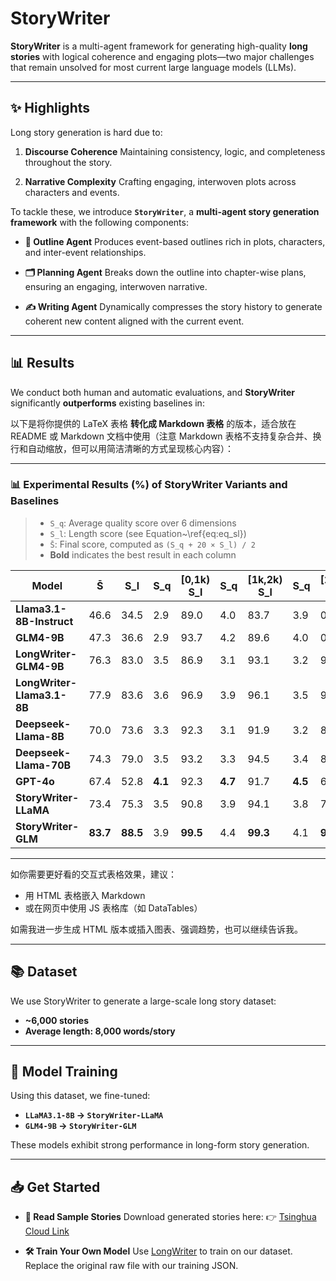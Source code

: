 # StoryWriter

**StoryWriter** is a multi-agent framework for generating high-quality **long stories** with logical coherence and engaging plots—two major challenges that remain unsolved for most current large language models (LLMs).

---

## ✨ Highlights

Long story generation is hard due to:

1. **Discourse Coherence**
   Maintaining consistency, logic, and completeness throughout the story.

2. **Narrative Complexity**
   Crafting engaging, interwoven plots across characters and events.

To tackle these, we introduce **`StoryWriter`**, a **multi-agent story generation framework** with the following components:

* **🧠 Outline Agent**
  Produces event-based outlines rich in plots, characters, and inter-event relationships.

* **🗂️ Planning Agent**
  Breaks down the outline into chapter-wise plans, ensuring an engaging, interwoven narrative.

* **✍️ Writing Agent**
  Dynamically compresses the story history to generate coherent new content aligned with the current event.

---

## 📊 Results

We conduct both human and automatic evaluations, and **StoryWriter** significantly **outperforms** existing baselines in:

以下是将你提供的 LaTeX 表格 **转化成 Markdown 表格** 的版本，适合放在 README 或 Markdown 文档中使用（注意 Markdown 表格不支持复杂合并、换行和自动缩放，但可以用简洁清晰的方式呈现核心内容）：

---

### 📊 Experimental Results (%) of StoryWriter Variants and Baselines

> * `S_q`: Average quality score over 6 dimensions
> * `S_l`: Length score (see Equation\~\ref{eq\:eq\_sl})
> * `S̄`: Final score, computed as `(S_q + 20 × S_l) / 2`
> * **Bold** indicates the best result in each column

| Model                      | **S̄**   | S\_l     | S\_q    | \[0,1k) S\_l | S\_q    | \[1k,2k) S\_l | S\_q    | \[2k,4k) S\_l | S\_q    | \[4k,10k) S\_l | S\_q    | \[10k,20k) S\_l | S\_q    |
| -------------------------- | -------- | -------- | ------- | ------------ | ------- | ------------- | ------- | ------------- | ------- | -------------- | ------- | --------------- | ------- |
| **Llama3.1-8B-Instruct**   | 46.6     | 34.5     | 2.9     | 89.0         | 4.0     | 83.7          | 3.9     | 0.0           | 3.5     | 0.0            | 2.2     | 0.0             | 1.0     |
| **GLM4-9B**                | 47.3     | 36.6     | 2.9     | 93.7         | 4.2     | 89.6          | 4.0     | 0.0           | 3.3     | 0.0            | 2.0     | 0.0             | 1.0     |
| **LongWriter-GLM4-9B**     | 76.3     | 83.0     | 3.5     | 86.9         | 3.1     | 93.1          | 3.2     | 91.6          | 4.0     | 86.9           | 3.6     | 56.7            | 3.4     |
| **LongWriter-Llama3.1-8B** | 77.9     | 83.6     | 3.6     | 96.9         | 3.9     | 96.1          | 3.5     | 93.2          | 4.1     | 81.9           | 3.5     | 51.3            | 3.2     |
| **Deepseek-Llama-8B**      | 70.0     | 73.6     | 3.3     | 92.3         | 3.1     | 91.9          | 3.2     | 88.2          | 3.6     | 83.2           | 3.4     | 12.3            | 3.3     |
| **Deepseek-Llama-70B**     | 74.3     | 79.0     | 3.5     | 93.2         | 3.3     | 94.5          | 3.4     | 87.2          | 4.0     | 81.0           | 3.5     | 44.1            | 3.2     |
| **GPT-4o**                 | 67.4     | 52.8     | **4.1** | 92.3         | **4.7** | 91.7          | **4.5** | 62.0          | **4.3** | 15.3           | **3.7** | 2.7             | 3.3     |
| **StoryWriter-LLaMA**      | 73.4     | 75.3     | 3.5     | 90.8         | 3.9     | 94.1          | 3.8     | 77.3          | 3.5     | 77.0           | 3.4     | 27.7            | 3.4     |
| **StoryWriter-GLM**        | **83.7** | **88.5** | 3.9     | **99.5**     | 4.4     | **99.3**      | 4.1     | **98.0**      | 4.0     | **88.7**       | 3.5     | **57.3**        | **3.6** |

---

如你需要更好看的交互式表格效果，建议：

* 用 HTML 表格嵌入 Markdown
* 或在网页中使用 JS 表格库（如 DataTables）

如需我进一步生成 HTML 版本或插入图表、强调趋势，也可以继续告诉我。


---

## 📚 Dataset

We use StoryWriter to generate a large-scale long story dataset:

* **\~6,000 stories**
* **Average length: 8,000 words/story**

---

## 🔧 Model Training

Using this dataset, we fine-tuned:

* **`LLaMA3.1-8B` → `StoryWriter-LLaMA`**
* **`GLM4-9B` → `StoryWriter-GLM`**

These models exhibit strong performance in long-form story generation.

---

## 📥 Get Started

* **📖 Read Sample Stories**
  Download generated stories here:
  👉 [Tsinghua Cloud Link](https://cloud.tsinghua.edu.cn/f/6173850b58114951ab7e/)

* **🛠️ Train Your Own Model**
  Use [LongWriter](https://github.com/THUDM/LongWriter/tree/main) to train on our dataset.
  Replace the original raw file with our training JSON.
